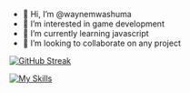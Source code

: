 - 👋 Hi, I’m @waynemwashuma
- 👀 I’m interested in game development
- 🌱 I’m currently learning javascript
- 💞️ I’m looking to collaborate on any project

[![GitHub Streak](https://github-readme-streak-stats.herokuapp.com?user=waynemwashuma&theme=radical&exclude_days=Sun)](https://git.io/streak-stats)

[![My Skills](https://skillicons.dev/icons?i=js,html,css,wasm,nodejs,react,express,redis,mysql,rollup,vite,git)](https://skillicons.dev)
